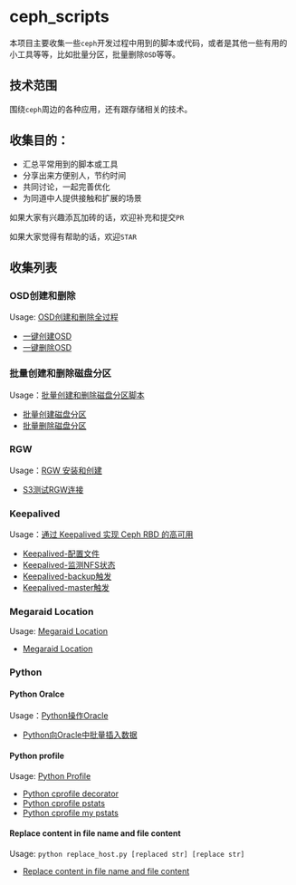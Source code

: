 # ceph_scripts

本项目主要收集一些`ceph`开发过程中用到的脚本或代码，或者是其他一些有用的小工具等等，比如批量分区，批量删除`OSD`等等。

## 技术范围

围绕`ceph`周边的各种应用，还有跟存储相关的技术。

## 收集目的：

* 汇总平常用到的脚本或工具
* 分享出来方便别人，节约时间
* 共同讨论，一起完善优化
* 为同道中人提供接触和扩展的场景

如果大家有兴趣添瓦加砖的话，欢迎补充和提交`PR`

如果大家觉得有帮助的话，欢迎`STAR`

## 收集列表

### OSD创建和删除

Usage: [OSD创建和删除全过程][14]

* [一键创建OSD][1]
* [一键删除OSD][2]

### 批量创建和删除磁盘分区

Usage：[批量创建和删除磁盘分区脚本][15]

* [批量创建磁盘分区][3]
* [批量删除磁盘分区][4]

### RGW

Usage：[RGW 安装和创建][16]

* [S3测试RGW连接][5]

### Keepalived

Usage：[通过 Keepalived 实现 Ceph RBD 的高可用][17]

* [Keepalived-配置文件][6]
* [Keepalived-监测NFS状态][7]
* [Keepalived-backup触发][8]
* [Keepalived-master触发][9]

### Megaraid Location

Usage: [Megaraid Location][21]

* [Megaraid Location][22]

### Python

#### Python Oralce

Usage：[Python操作Oracle][18]

* [Python向Oracle中批量插入数据][9]

#### Python profile

Usage: [Python Profile][19]

* [Python cprofile decorator][11]
* [Python cprofile pstats][12]
* [Python cprofile my pstats][13]

#### Replace content in file name and file content

Usage: `python replace_host.py [replaced str] [replace str]`

* [Replace content in file name and file content][20]

[1]: https://github.com/tony-yin/ceph_scripts/blob/master/ceph/osd/one_step_create_osd.sh
[2]: https://github.com/tony-yin/ceph_scripts/blob/master/ceph/osd/one_step_delete_osd.sh
[3]: https://github.com/tony-yin/ceph_scripts/blob/master/disks/batch_create_disk_partition.py
[4]: https://github.com/tony-yin/ceph_scripts/blob/master/disks/batch_delete_disk_partition.py
[5]: https://github.com/tony-yin/ceph_scripts/blob/master/ceph/rgw/s3test.py
[6]: https://github.com/tony-yin/ceph_scripts/blob/master/keepalived/keepalived.conf
[7]: https://github.com/tony-yin/ceph_scripts/blob/master/keepalived/check_nfs.sh
[8]: https://github.com/tony-yin/ceph_scripts/blob/master/keepalived/ChangeToBackup.sh
[9]: https://github.com/tony-yin/ceph_scripts/blob/master/keepalived/ChangeToMaster.sh
[10]: https://github.com/tony-yin/ceph_scripts/blob/master/python/orcale/batch_insert_oracle.py
[11]: https://github.com/tony-yin/ceph_scripts/blob/master/python/profile/cprofile_decorator.py
[12]: https://github.com/tony-yin/ceph_scripts/blob/master/python/profile/pstats.py
[13]: https://github.com/tony-yin/ceph_scripts/blob/master/python/profile/mypstats.py
[14]: http://www.tony-yin.top/2017/09/27/OSD-Create-And-Delete/
[15]: http://www.tony-yin.top/2017/10/02/Batch-Create-And-Delete-Disk-Partition-Script/
[16]: http://www.tony-yin.top/2017/11/08/Ceph-RGW/
[17]: http://www.tony-yin.top/2017/12/07/RBD-HA/
[18]: http://www.tony-yin.top/2017/09/10/Python-Oracle/
[19]: http://www.tony-yin.top/2017/10/10/Python-Profiler/
[20]: https://github.com/tony-yin/ceph_scripts/blob/master/python/common/replace_host.py
[21]: http://www.tony-yin.top/2018/05/12/Megaraid_Location/
[22]: https://github.com/tony-yin/Megaraid_location
